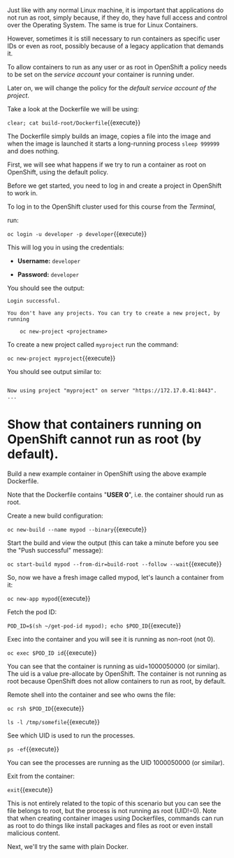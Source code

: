 Just like with any normal Linux machine, it is important that applications do not run as root, simply because, if they do, they have full access and control over the Operating System.   The same is true for Linux Containers. 

However, sometimes it is still necessary to run containers as specific user IDs or even as root, possibly because of a legacy application that demands it. 

To allow containers to run as any user or as root in OpenShift a policy needs to be set on the _service account_ your container is running under. 

Later on, we will change the policy for the _default service account of the project_.

Take a look at the Dockerfile we will be using:

``clear; cat build-root/Dockerfile``{{execute}}

The Dockerfile simply builds an image, copies a file into the image and when the image is launched it starts a long-running process ``sleep 999999`` and does nothing.

First, we will see what happens if we try to run a container as root on OpenShift, using the default policy. 

Before we get started, you need to log in and create a project in OpenShift
to work in.

To log in to the OpenShift cluster used for this course from the _Terminal_,

run:

``oc login -u developer -p developer``{{execute}}

This will log you in using the credentials:

* **Username:** ``developer``

* **Password:** ``developer``

You should see the output:

```
Login successful.

You don't have any projects. You can try to create a new project, by running

    oc new-project <projectname>
```

To create a new project called ``myproject`` run the command:

``oc new-project myproject``{{execute}}

You should see output similar to:

```

Now using project "myproject" on server "https://172.17.0.41:8443".
...

```

# Show that containers running on OpenShift cannot run as root (by default).

Build a new example container in OpenShift using the above example Dockerfile. 

Note that the Dockerfile contains "**USER 0**", i.e. the container should run as root.

Create a new build configuration:

``oc new-build --name mypod --binary``{{execute}}

Start the build and view the output (this can take a minute before you see the "Push successful" message):

``oc start-build mypod --from-dir=build-root --follow --wait``{{execute}}

So, now we have a fresh image called mypod, let's launch a container from it:

``oc new-app mypod``{{execute}}

Fetch the pod ID:

``POD_ID=$(sh ~/get-pod-id mypod); echo $POD_ID``{{execute}}

Exec into the container and you will see it is running as non-root (not 0).

``oc exec $POD_ID id``{{execute}}

You can see that the container is running as uid=1000050000 (or similar).  The uid is a value pre-allocate by OpenShift.  The container is not running as root because OpenShift does not allow containers to run as root, by default. 

Remote shell into the container and see who owns the file:

``oc rsh $POD_ID``{{execute}}

``ls -l /tmp/somefile``{{execute}}

See which UID is used to run the processes. 

``ps -ef``{{execute}}

You can see the processes are running as the UID 1000050000 (or similar).

Exit from the container:

``exit``{{execute}}

This is not entirely related to the topic of this scenario but you can see the file belongs to root, but the process is not running as root (UID!=0). Note that when creating container images using Dockerfiles, commands can run as root to do things like install packages and files as root or even install malicious content. 

Next, we'll try the same with plain Docker.

